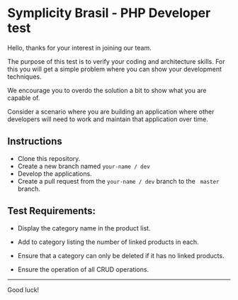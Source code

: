# Symplicity Brasil - PHP Developer test

Hello, thanks for your interest in joining our team.

The purpose of this test is to verify your coding and architecture skills. For this you will get a simple problem where you can show your development techniques.

We encourage you to overdo the solution a bit to show what you are capable of.

Consider a scenario where you are building an application where other developers will need to work and maintain that application over time.

## Instructions

- Clone this repository.
- Create a new branch named `your-name / dev`
- Develop the applications.
- Create a pull request from the `your-name / dev` branch to the ` master` branch.

## Test Requirements:

- Display the category name in the product list.

- Add to category listing the number of linked products in each.

- Ensure that a category can only be deleted if it has no linked products.

- Ensure the operation of all CRUD operations.

---

Good luck!